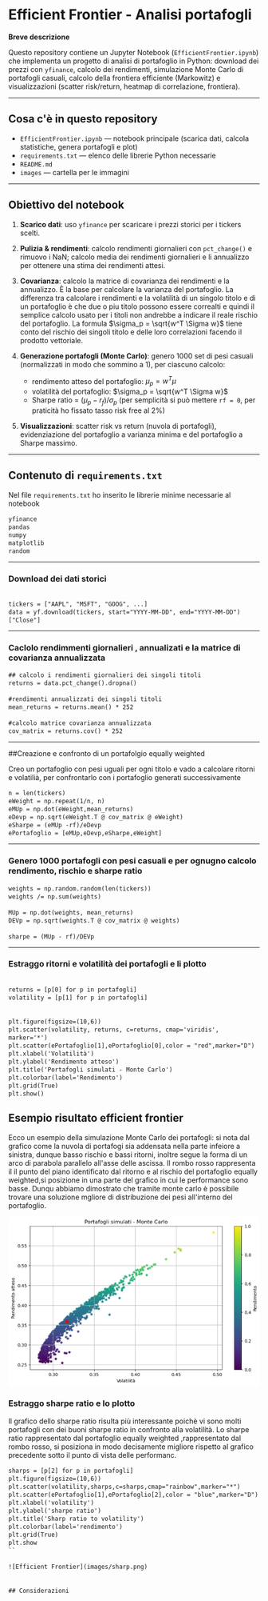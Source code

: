 # Efficient Frontier - Analisi portafogli 

**Breve descrizione**

Questo repository contiene un Jupyter Notebook (`EfficientFrontier.ipynb`) che implementa un progetto di analisi di portafoglio in Python: download dei prezzi con `yfinance`, calcolo dei rendimenti, simulazione Monte Carlo di portafogli casuali, calcolo della frontiera efficiente (Markowitz) e visualizzazioni (scatter risk/return, heatmap di correlazione, frontiera).

---

## Cosa c'è in questo repository

* `EfficientFrontier.ipynb` — notebook principale (scarica dati, calcola statistiche, genera portafogli e plot)
* `requirements.txt` — elenco delle librerie Python necessarie
* `README.md` 
* `images` — cartella per le immagini

---

## Obiettivo del notebook

1. **Scarico dati**: uso `yfinance` per scaricare i prezzi storici per i tickers scelti.
2. **Pulizia & rendimenti**: calcolo rendimenti giornalieri con `pct_change()` e rimuovo i NaN; calcolo media dei rendimenti giornalieri e li annualizzo per ottenere una stima dei rendimenti attesi.
3. **Covarianza**: calcolo la matrice di covarianza dei rendimenti e la annualizzo. È la base per calcolare la varianza del portafoglio.
La differenza tra calcolare i rendimenti e la volatilità di un singolo titolo e di un portafoglio è che due o piu titolo possono essere correalti e quindi il semplice calcolo usato per i titoli non andrebbe a indicare il reale rischio del portafoglio. La formula $\sigma_p = \sqrt{w^T \Sigma w}$ tiene conto del rischio dei singoli titolo e delle loro correlazioni facendo il prodotto vettoriale.
4. **Generazione portafogli (Monte Carlo)**: genero 1000 set di pesi casuali (normalizzati in modo che sommino a 1), per ciascuno calcolo:

   * rendimento atteso del portafoglio: $\mu_p = w^T \mu$
   * volatilità del portafoglio: $\sigma_p = \sqrt{w^T \Sigma w}$
   * Sharpe ratio = ($\mu_p - r_f) / \sigma_p$ (per semplicità si può mettere `rf = 0`,
   per praticità ho fissato tasso risk free al 2%)
5. **Visualizzazioni**: scatter risk vs return (nuvola di portafogli), evidenziazione del portafoglio a varianza minima e del portafoglio a Sharpe massimo.

---

## Contenuto di `requirements.txt`

Nel file `requirements.txt` ho inserito le librerie minime necessarie al notebook

```
yfinance
pandas
numpy
matplotlib
random

```
---

### Download dei dati storici

```

tickers = ["AAPL", "MSFT", "GOOG", ...]
data = yf.download(tickers, start="YYYY-MM-DD", end="YYYY-MM-DD")["Close"]

```

---

### Caclolo rendimmenti giornalieri , annualizati e la matrice di covarianza annualizzata

```
## calcolo i rendimenti giornalieri dei singoli titoli  
returns = data.pct_change().dropna() 

#rendimenti annualizzati dei singoli titoli 
mean_returns = returns.mean() * 252

#calcolo matrice covarianza annualizzata
cov_matrix = returns.cov() * 252
```


---

##Creazione e confronto di un portafolgio equally weighted

Creo un portafoglio con pesi uguali per ogni titolo e vado a calcolare ritorni e volatilià, per confrontarlo con i portafoglio generati successivamente 

```
n = len(tickers)
eWeight = np.repeat(1/n, n) 
eMUp = np.dot(eWeight,mean_returns)
eDevp = np.sqrt(eWeight.T @ cov_matrix @ eWeight)
eSharpe = (eMUp -rf)/eDevp
ePortafoglio = [eMUp,eDevp,eSharpe,eWeight]  

```
---

### Genero 1000 portafogli con pesi casuali e per ognugno calcolo rendimento, rischio e sharpe ratio

```
weights = np.random.random(len(tickers))  
weights /= np.sum(weights)  

MUp = np.dot(weights, mean_returns)
DEVp = np.sqrt(weights.T @ cov_matrix @ weights)

sharpe = (MUp - rf)/DEVp

```
---
### Estraggo ritorni e volatilità dei portafogli e li plotto 

```

returns = [p[0] for p in portafogli]
volatility = [p[1] for p in portafogli]


plt.figure(figsize=(10,6))
plt.scatter(volatility, returns, c=returns, cmap='viridis', marker='*')
plt.scatter(ePortafoglio[1],ePortafoglio[0],color = "red",marker="D")
plt.xlabel('Volatilità')
plt.ylabel('Rendimento atteso')
plt.title('Portafogli simulati - Monte Carlo')
plt.colorbar(label='Rendimento')
plt.grid(True)
plt.show()
```


## Esempio risultato efficient frontier

Ecco un esempio della simulazione Monte Carlo dei portafogli:
si nota dal grafico come la nuvola di portafogi sia addensata nella parte infeiore a sinistra, dunque basso rischio e bassi ritorni, inoltre segue la forma di un arco di parabola parallelo all'asse delle ascissa.
Il rombo rosso rappresenta il il punto del piano identificato dal ritorno e al rischio del portafoglio equally weighted,si posizione in una parte del grafico in cui le performance sono basse. Dunqu abbiamo dimostrato che tramite monte carlo è possibile trovare una soluzione mgliore di distribuzione dei pesi all'interno del portafoglio.

![Efficient Frontier](images/EF.png)


### Estraggo sharpe ratio e lo plotto

Il grafico dello sharpe ratio risulta più interessante poichè vi sono molti portafogli con dei buoni sharpe ratio in confronto alla volatilità. Lo sharpe ratio rappresentato dal portafoglio equally weighted ,rappresentato dal rombo rosso, si posiziona in modo decisamente migliore rispetto al grafico precedente sotto il punto di vista delle performanc.

```
sharps = [p[2] for p in portafogli]
plt.figure(figsize=(10,6))
plt.scatter(volatility,sharps,c=sharps,cmap="rainbow",marker="*")
plt.scatter(ePortafoglio[1],ePortafoglio[2],color = "blue",marker="D")
plt.xlabel('volatility')
plt.ylabel('sharpe ratio')
plt.title('Sharp ratio to volatility')
plt.colorbar(label='rendimento')
plt.grid(True)
plt.show
``
	
![Efficient Frontier](images/sharp.png)	


## Considerazioni







